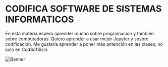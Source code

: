 # CODIFICA SOFTWARE DE SISTEMAS INFORMATICOS
En esta materia espero aprender mucho sobre programación y tambien sobre computadoras.
Quiero aprender a usar mejor Jupyter y sosbre codificación.
Me gustaría aprender a poner más antención en las clases, no solo en CodSofSisln.

![Banner](https://files.catbox.moe/0frgsi.png)


